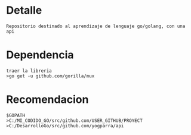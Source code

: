 
# Detalle
```
Repositorio destinado al aprendizaje de lenguaje go/golang, con una api
```

# Dependencia
```
traer la libreria
>go get -u github.com/gorilla/mux
```

# Recomendacion 
```
$GOPATH
>C:/MI_CODIDO_GO/src/github.com/USER_GITHUB/PROYECT
>C:/DesarrolloGo/src/github.com/yogparra/api
```
